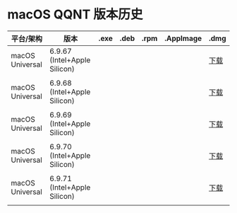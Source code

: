 # macOS QQNT 版本历史

| 平台/架构 | 版本 | .exe | .deb | .rpm | .AppImage | .dmg |
|---|---|---|---|---|---|---|
| macOS Universal | 6.9.67 (Intel+Apple Silicon) |   |   |   |   | [下载](https://dldir1.qq.com/qqfile/qq/QQNT/Mac/QQ_6.9.67_250318_01.dmg) |
|   |   |   |   |   |   |   |
| macOS Universal | 6.9.68 (Intel+Apple Silicon) |   |   |   |   | [下载](https://dldir1.qq.com/qqfile/qq/QQNT/Mac/QQ_6.9.68_250401_01.dmg) |
|   |   |   |   |   |   |   |
| macOS Universal | 6.9.69 (Intel+Apple Silicon) |   |   |   |   | [下载](https://dldir1.qq.com/qqfile/qq/QQNT/Mac/QQ_6.9.69_250423_01.dmg) |
|   |   |   |   |   |   |   |
| macOS Universal | 6.9.70 (Intel+Apple Silicon) |   |   |   |   | [下载](https://dldir1.qq.com/qqfile/qq/QQNT/Mac/QQ_6.9.70_250429_01.dmg) |
|   |   |   |   |   |   |   |
| macOS Universal | 6.9.71 (Intel+Apple Silicon) |   |   |   |   | [下载](https://dldir1.qq.com/qqfile/qq/QQNT/Mac/QQ_6.9.71_250512_01.dmg) |
|   |   |   |   |   |   |   |

